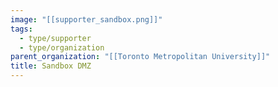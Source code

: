 ```yaml
---
image: "[[supporter_sandbox.png]]"
tags:
  - type/supporter
  - type/organization
parent_organization: "[[Toronto Metropolitan University]]"
title: Sandbox DMZ
---
```

